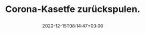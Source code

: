 ---
retweeted: false
source: <a href="http://twitter.com/download/android" rel="nofollow">Twitter for Android</a>
entities:
  user_mentions: []
  urls: []
  symbols: []
  media:
  - expanded_url: https://twitter.com/bascht/status/1338759395409268736/photo/1
    indices:
    - '29'
    - '52'
    url: https://t.co/lkW1XrPEF0
    media_url: http://pbs.twimg.com/media/EpQ6kibXYAAFre_.jpg
    id_str: '1338759388627165184'
    id: '1338759388627165184'
    media_url_https: https://pbs.twimg.com/media/EpQ6kibXYAAFre_.jpg
    sizes:
      medium:
        w: '900'
        h: '1200'
        resize: fit
      large:
        w: '1536'
        h: '2048'
        resize: fit
      small:
        w: '510'
        h: '680'
        resize: fit
      thumb:
        w: '150'
        h: '150'
        resize: crop
    type: photo
    display_url: pic.twitter.com/lkW1XrPEF0
  hashtags: []
display_text_range:
- '0'
- '52'
favorite_count: '9'
id_str: '1338759395409268736'
truncated: false
retweet_count: '0'
id: '1338759395409268736'
possibly_sensitive: false
created_at: Tue Dec 15 08:14:47 +0000 2020
favorited: false
full_text: Corona-Kasetfe zurückspulen.
lang: de
extended_entities:
  media:
  - expanded_url: https://twitter.com/bascht/status/1338759395409268736/photo/1
    indices:
    - '29'
    - '52'
    url: https://t.co/lkW1XrPEF0
    media_url: http://pbs.twimg.com/media/EpQ6kibXYAAFre_.jpg
    id_str: '1338759388627165184'
    id: '1338759388627165184'
    media_url_https: https://pbs.twimg.com/media/EpQ6kibXYAAFre_.jpg
    sizes:
      medium:
        w: '900'
        h: '1200'
        resize: fit
      large:
        w: '1536'
        h: '2048'
        resize: fit
      small:
        w: '510'
        h: '680'
        resize: fit
      thumb:
        w: '150'
        h: '150'
        resize: crop
    type: photo
    display_url: pic.twitter.com/lkW1XrPEF0
tags:
- pesos/twitter
date: '2020-12-15T08:14:47+00:00'
src: https://twitter.com/bascht/status/1338759395409268736
original_url: https://twitter.com/bascht/status/1338759395409268736
type: twitter_tweet
media_url: https://img.bascht.com/twitter/pbs.twimg.com/media/EpQ6kibXYAAFre_.jpg
text: Corona-Kasetfe zurückspulen.
title: 'Corona-Kasetfe zurückspulen.

  '

---